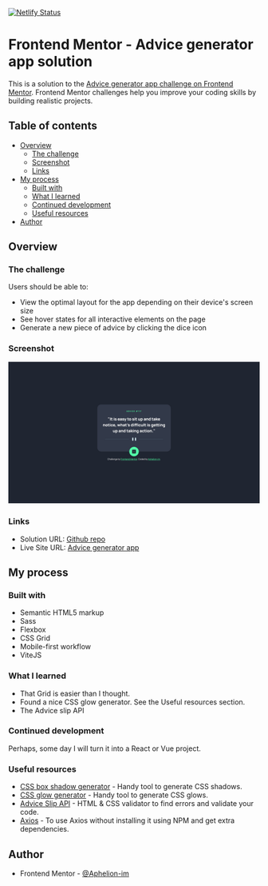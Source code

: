 [![Netlify Status](https://api.netlify.com/api/v1/badges/905b290c-a526-4ff6-9fa3-d24b55cffe99/deploy-status)](https://app.netlify.com/sites/aphelion-advice-generator-app/deploys)
# Frontend Mentor - Advice generator app solution

This is a solution to the [Advice generator app challenge on Frontend Mentor](https://www.frontendmentor.io/challenges/advice-generator-app-QdUG-13db). Frontend Mentor challenges help you improve your coding skills by building realistic projects.

## Table of contents

- [Overview](#overview)
  - [The challenge](#the-challenge)
  - [Screenshot](#screenshot)
  - [Links](#links)
- [My process](#my-process)
  - [Built with](#built-with)
  - [What I learned](#what-i-learned)
  - [Continued development](#continued-development)
  - [Useful resources](#useful-resources)
- [Author](#author)


## Overview

### The challenge

Users should be able to:

- View the optimal layout for the app depending on their device's screen size
- See hover states for all interactive elements on the page
- Generate a new piece of advice by clicking the dice icon

### Screenshot

![Screenshot](./assets/screenshots/screenshot-2.jpg)


### Links

- Solution URL: [Github repo](https://github.com/Aphelion-im/Advice-generator-app)
- Live Site URL: [Advice generator app](https://aphelion-advice-generator-app.netlify.app)

## My process

### Built with

- Semantic HTML5 markup
- Sass
- Flexbox
- CSS Grid
- Mobile-first workflow
- ViteJS

### What I learned
- That Grid is easier than I thought. 
- Found a nice CSS glow generator. See the Useful resources section.
- The Advice slip API

### Continued development
Perhaps, some day I will turn it into a React or Vue project.


### Useful resources

- [CSS box shadow generator](https://cssgenerator.org/box-shadow-css-generator.html) - Handy tool to generate CSS shadows.
- [CSS glow generator](https://cssbud.com/css-generator/css-glow-generator/) - Handy tool to generate CSS glows.
- [Advice Slip API](https://validator.w3.org/nu/#textarea) - HTML & CSS validator to find errors and validate your code.
- [Axios](https://cdnjs.com/libraries/axios) - To use Axios without installing it using NPM and get extra dependencies.

## Author

- Frontend Mentor - [@Aphelion-im](https://www.frontendmentor.io/profile/Aphelion-im)




